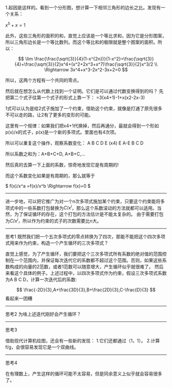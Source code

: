 1.起因是这样的。看到一个分形图，想计算一下相邻三角形的边长之比。发现有一个关系：

$x^5+x=1$

此外，这些三角形的面积的和，直觉上应该是一个等比求和，因为它是分形图案，所以三角形边长是一个等比数列。而这个等比和的极限就是整个图案的面积。所以：


$$
\lim \frac{\frac{\sqrt{3}}{4}(1-x^{2n})}{1-x^2}=\frac{\sqrt{3}}{4}+\frac{\sqrt{3}}{2}x^4+(x^2+2x^3+x^7)\frac{\sqrt{3}}{2}x^3/2
\\
\Rightarrow 3x^4+x^3-2x^2-3x+2=0
$$



所以，这两个方程有一个共同的零点。


然后就在想怎么从代数上找到一个证明。它们是可以通过代数变换得到的吗？
先把第二个式子往第一个式子的形式上靠一下：
=3(x4+1)-1+x(x2-2x-3)

1式可以认为是给2式子施加了一个约束，借助这个约束，就像是打通了原先很多不可以走的路，让2有了更多的变形的可能。


这里有一个规律：如果我们把x4+1代换掉，然后再通分，最就会得到一个形如p(x)/x的式子，p(x)是一个新的多项式。里面也有4次项。

所以可以重复这个操作，观察系数变化：
A B   C D E (x4) 
E A-E B C D

所以系数之和为：A+B+C+D,   A+B+C,...

然后真的去算一下上面的系数，惊奇地发现它是有周期的!

而这个系数变化如果是有周期的，那么就等于

$
f(x)/x^a  =f(x)/x^b  \Rightarrow f(x)=0
$

---


进一步地，可以把它推广为对一个n次多项式施加某个约束，只要这个约束能将多项式中的一些系数打包替换为$C/x^i$，那么这个系数滚动的方法就都可以适用。当然，为了保证循环的存在，这个打包的方法估计是不能太复杂的。
由于需要打包为$C/x^i$，所以作为约束的式子的次数需要比n大。

---


思考1    既然我们把一个五次多项式的零点转换为了四次，那能不能把这个四次多项式用来作为约束，构造一个产生循环的三次多项式？


直觉上感觉，为了产生循环，我们要把这个三次多项式所有系数的绝对值的范围控制在一个范围内，并保证每次迭代它的系数都不超过这个范围。否则，如果这些系数构成的向量的2范数，或者1范数可以随意增大，产生循环似乎就很难了。
然后来看这个具体的例子。上述过程中，以四次多项式作为约束，假设三次多项式系数为A B C D，计算一次迭代后的系数:

$$
\frac{-2D}{3},A+\frac{3D}{3},B+\frac{2D}{3},C-\frac{D}{3}
$$
看起来一团糟


---

思考2  为啥上述迭代刚好会产生循环？

---


思考3

借助现代计算机绘图，还会有一些新的发现：
1.它们还都通过（1，1）。
2.计算f/g，会很容易发现它是一个双曲线。

---

思考4

在有理数上，产生这样的循环可能不太容易，但是同余意义上似乎就会容易很多了。